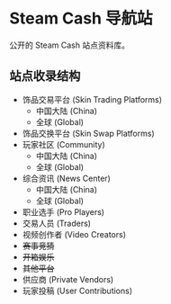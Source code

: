 # Steam Cash 导航站
公开的 Steam Cash 站点资料库。

## 站点收录结构
- 饰品交易平台 (Skin Trading Platforms)
  - 中国大陆 (China)
  - 全球 (Global)
- 饰品交换平台 (Skin Swap Platforms)
- 玩家社区 (Community)
  - 中国大陆 (China)
  - 全球 (Global)
- 综合资讯 (News Center)
  - 中国大陆 (China)
  - 全球 (Global)
- 职业选手 (Pro Players)
- 交易人员 (Traders)
- 视频创作者 (Video Creators)
- ~~赛事竞猜~~
- ~~开箱娱乐~~
- ~~其他平台~~
- 供应商 (Private Vendors)
- 玩家投稿 (User Contributions)
